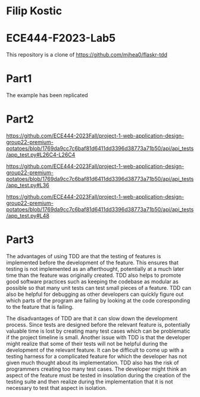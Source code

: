# Filip Kostic 
# ECE444-F2023-Lab5
This repository is a clone of https://github.com/mjhea0/flaskr-tdd

# Part1
The example has been replicated

# Part2

https://github.com/ECE444-2023Fall/project-1-web-application-design-group22-premium-potatoes/blob/1769da9cc7c6baf81d6411dd3396d38773a71b50/api/api_tests/app_test.py#L26C4-L26C4

https://github.com/ECE444-2023Fall/project-1-web-application-design-group22-premium-potatoes/blob/1769da9cc7c6baf81d6411dd3396d38773a71b50/api/api_tests/app_test.py#L36

https://github.com/ECE444-2023Fall/project-1-web-application-design-group22-premium-potatoes/blob/1769da9cc7c6baf81d6411dd3396d38773a71b50/api/api_tests/app_test.py#L48

# Part3

The advantages of using TDD are that the testing of features is implemented before the development of the feature. This ensures that testing is not implemented as an afterthought, potentially at a much later time than the feature was originally created. TDD also helps to promote good software practices such as keeping the codebase as modular as possible so that many unit tests can test small pieces of a feature. TDD can also be helpful for debugging as other developers can quickly figure out which parts of the program are failing by looking at the code coresponding to the feature that is failing.

The disadvantages of TDD are that it can slow down the development process. Since tests are designed before the relevant feature is, potentially valuable time is lost by creating many test cases which can be problematic if the project timeline is small. Another issue with TDD is that the developer might realize that some of their tests will not be helpful during the development of the relevant feature. It can be difficult to come up with a testing harness for a complicated feature for which the developer has not given much thought about its implementation. TDD also has the risk of programmers creating too many test cases. The developer might think an aspect of the feature must be tested in insolation during the creation of the testing suite and then realize during the implementation that it is not necessary to test that aspect in isolation.

